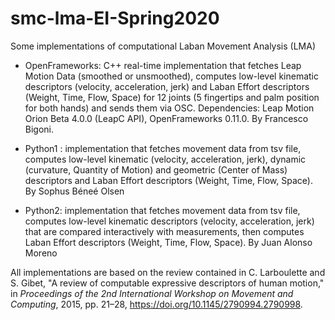 # smc-lma-EI-Spring2020
Some implementations of computational Laban Movement Analysis (LMA)

- OpenFrameworks: C++ real-time implementation that fetches Leap Motion Data (smoothed or unsmoothed), computes low-level kinematic descriptors (velocity, acceleration, jerk) and Laban Effort descriptors (Weight, Time, Flow, Space) for 12 joints (5 fingertips and palm position for both hands) and sends them via OSC. Dependencies: Leap Motion Orion Beta 4.0.0 (LeapC API), OpenFrameworks 0.11.0. By Francesco Bigoni.

- Python1 : implementation that fetches movement data from tsv file, computes low-level kinematic (velocity, acceleration, jerk), dynamic (curvature, Quantity of Motion) and geometric (Center of Mass) descriptors and Laban Effort descriptors (Weight, Time, Flow, Space). By Sophus Béneé Olsen


- Python2: implementation that fetches movement data from tsv file, computes low-level kinematic descriptors (velocity, acceleration, jerk) that are compared interactively with measurements, then computes Laban Effort descriptors (Weight, Time, Flow, Space). By Juan Alonso Moreno

All implementations are based on the review contained in C. Larboulette and S. Gibet, "A review of computable expressive descriptors of human motion," in *Proceedings of the 2nd International Workshop on Movement and Computing*, 2015, pp. 21–28, https://doi.org/10.1145/2790994.2790998.
